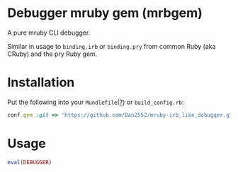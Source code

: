 # Debugger mruby gem (mrbgem)

A pure mruby CLI debugger.

Similar in usage to `binding.irb` or `binding.pry` from common Ruby (aka CRuby) and the pry Ruby gem.

# Installation

Put the following into your `Mundlefile`([?](https://github.com/Dan2552/mundler)) or `build_config.rb`:
``` ruby
conf.gem :git => 'https://github.com/Dan2552/mruby-irb_like_debugger.git', :branch => 'main'
```

# Usage

``` ruby
eval(DEBUGGER)
```
